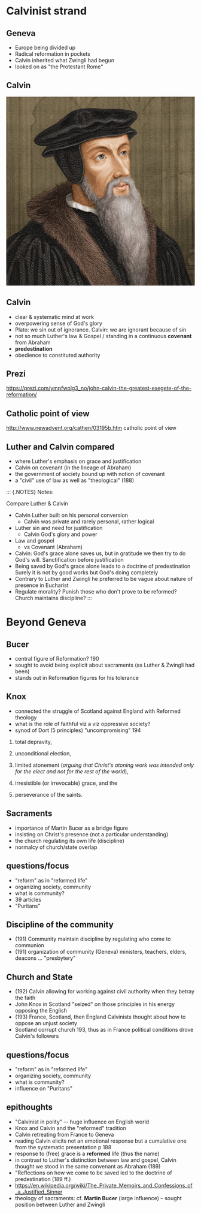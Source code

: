 # Calvinist strand #

## Geneva ##

- Europe being divided up
- Radical reformation in pockets
- Calvin inherited what Zwingli had begun
- looked on as "the Protestant Rome"

## Calvin ##

![img](../img/john-calvin.jpg)

## Calvin ##

- clear & systematic mind at work
- overpowering sense of God's glory
- Plato: we sin out of ignorance. Calvin: we are ignorant because of
  sin
- not so much Luther's law & Gospel / standing in a continuous
  **covenant** from Abraham
- **predestination**
- obedience to constituted authority


## Prezi ##

<https://prezi.com/ympfwolg3_no/john-calvin-the-greatest-exegete-of-the-reformation/>

## Catholic point of view ##

<http://www.newadvent.org/cathen/03195b.htm> catholic point of view

## Luther and Calvin compared ##

- where Luther's emphasis on grace and justification
- Calvin on covenant (in the lineage of Abraham)
- the government of society bound up with notion of covenant
- a "civil" use of law as well as "theological" (188)


::: {.NOTES}
Notes:

Compare Luther & Calvin

- Calvin Luther built on his personal conversion
  - Calvin was private and rarely personal, rather logical
- Luther sin and need for justification
  - Calvin God's glory and power
- Law and gospel
  - vs Covenant (Abraham)
- Calvin: God's grace alone saves us, but in gratitude we then try to
  do God's will. Sanctification before justification
- Being saved by God's grace alone leads to a doctrine of
  predestination Surely it is not by good works but God's doing
  completely
- Contrary to Luther and Zwingli he preferred to be vague about nature
  of presence in Eucharist
- Regulate morality? Punish those who don't prove to be reformed?
  Church maintains discipline?
:::

# Beyond Geneva #

## Bucer ##

- central figure of Reformation? 190
- sought to avoid being explicit about sacraments (as Luther & Zwingli had been)
- stands out in Reformation figures for his tolerance

## Knox ##

- connected the struggle of Scotland against England with Reformed theology
- what is the role of faithful viz a viz oppressive society?
- synod of Dort (5 principles) "uncompromising" 194

1. total depravity, 
2. unconditional election, 

3. limited atonement (*arguing that Christ's atoning work was intended only for the elect and not for the rest of the world*), 

4. irresistible (or irrevocable) grace, and the 

5. perseverance of the saints.


## Sacraments ##

- importance of Martin Bucer as a bridge figure
- insisting on Christ's presence (not a particular understanding)
- the church regulating its own life (discipline)
- normalcy of church/state overlap

## questions/focus ##

- "reform" as in "reformed life"
- organizing society, community
- what is community?
- 39 articles
- "Puritans"

## Discipline of the community ##

- (191) Community maintain discipline by regulating who come to communion
- (191) organization of community (Geneva) ministers, teachers, elders,
  deacons ... "presbytery"

## Church and State ##

- (192) Calvin allowing for working against civil authority when they
  betray the faith
- John Knox in Scotland "seized" on those principles in his energy
  opposing the English
- (193) France, Scotland, then England Calvinists thought about how to
  oppose an unjust society
- Scotland corrupt church 193, thus as in France political conditions
  drove Calvin's followers


## questions/focus ##

- "reform" as in "reformed life"
- organizing society, community
- what is community?
- influence on "Puritans"

## epithoughts ##

- "Calvinist in polity" -- huge influence on English world
- Knox and Calvin and the "reformed" tradition
- Calvin retreating from France to Geneva
- reading Calvin elicits not an emotional response but a cumulative one from the systematic presentation p 188
- response to (free) grace is a **reformed** life (thus the name)
- in contrast to Luther's distinction between law and gospel, Calvin thought we stood in the same convenant as Abraham (189)
- "Reflections on how we come to be saved led to the doctrine of predestination (189 ff.)
- <https://en.wikipedia.org/wiki/The_Private_Memoirs_and_Confessions_of_a_Justified_Sinner>
- theology of sacraments: cf. **Martin Bucer** (large influence) – sought position between Luther and Zwingli



